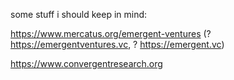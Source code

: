 
some stuff i should keep in mind:

https://www.mercatus.org/emergent-ventures (? https://emergentventures.vc, ? https://emergent.vc)

https://www.convergentresearch.org 


